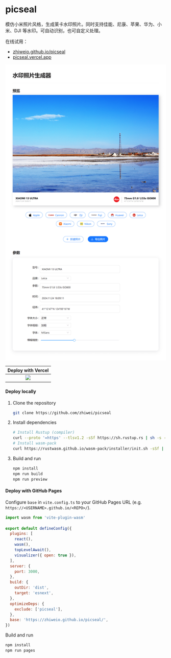 # picseal

模仿小米照片风格，生成莱卡水印照片。同时支持佳能、尼康、苹果、华为、小米、DJI 等水印。可自动识别，也可自定义处理。

在线试用：
- [zhiweio.github.io/picseal](https://zhiweio.github.io/picseal/)
- [picseal.vercel.app](https://picseal.vercel.app)

![](./public/screenshot.png)

|           Deploy with Vercel            |
| :-------------------------------------: |
| [![][deploy-button-image]][deploy-link] |

#### Deploy locally

1. Clone the repository

   ```bash
   git clone https://github.com/zhiwei/picseal
   ```

2. Install dependencies

    ```bash
    # Install Rustup (compiler)
    curl --proto '=https' --tlsv1.2 -sSf https://sh.rustup.rs | sh -s -- -y
    # Install wasm-pack
    curl https://rustwasm.github.io/wasm-pack/installer/init.sh -sSf | sh -s -- -y
    ```

3. Build and run

   ```bash
   npm install
   npm run build
   npm run preview
   ```

#### Deploy with GitHub Pages

Configure `base` in `vite.config.ts` to your GitHub Pages URL (e.g. `https://<USERNAME>.github.io/<REPO>/`).

```javascript
import wasm from 'vite-plugin-wasm'

export default defineConfig({
  plugins: [
    react(),
    wasm(),
    topLevelAwait(),
    visualizer({ open: true }),
  ],
  server: {
    port: 3000,
  },
  build: {
    outDir: 'dist',
    target: 'esnext',
  },
  optimizeDeps: {
    exclude: ['picseal'],
  },
  base: 'https://zhiweio.github.io/picseal/',
})
```

Build and run

   ```bash
   npm install
   npm run pages
   ```

<!-- LINK GROUP -->

[deploy-button-image]: https://vercel.com/button
[deploy-link]: https://vercel.com/new/clone?repository-url=https%3A%2F%2Fgithub.com%2Fzhiweio%2Fpicseal&project-name=picseal&repository-name=picseal
